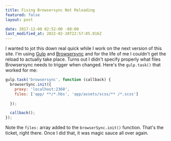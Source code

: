 ```yaml
---
title: Fixing Browsersync Not Reloading
featured: false
layout: post

date: 2017-12-08 02:52:00 -08:00
last_modified_at: 2022-02-28T22:57:05.016Z
---
```


I wanted to jot this down real quick while I work on the next version of this site. I'm using [Gulp](https://gulpjs.com) and [Browsersync](https://browsersync.io) and for the life of me I couldn't get the reload to actually take place. Turns out I didn't specify properly what files Browsersync needs to trigger when changed. Here's the `gulp.task()` that worked for me:

```js
gulp.task('browsersync', function (callback) {  
  browserSync.init({
    proxy: 'localhost:2368',
    files: ['app/ **/*.hbs', 'app/assets/scss/** /*.scss']
    
  });

  callback();
});
```

Note the `files:` array added to the `browserSync.init()` function. That's the ticket, right there. Once I did that, it was magic sauce all over again.

